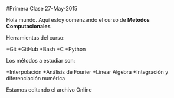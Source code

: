 #Primera Clase 27-May-2015

Hola mundo. Aquí estoy comenzando el curso de **Metodos Computacionales**

Herramientas del curso:

+Git
+GitHub
+Bash
+C
+Python

Los métodos a estudiar son:

+Interpolación 
+Análisis de Fourier
+Linear Algebra
+Integración y diferenciación numérica


Estamos editando el archivo Online

